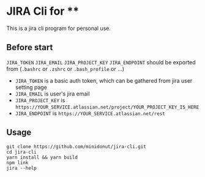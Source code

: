 # JIRA Cli for **
This is a jira cli program for personal use.

## Before start
  `JIRA_TOKEN` `JIRA_EMAIL` `JIRA_PROJECT_KEY` `JIRA_ENDPOINT` should be exported from (`.bashrc` or `.zshrc` or `.bash_profile` or ...)

  - `JIRA_TOKEN` is a basic auth token, which can be gathered from jira user setting page
  - `JIRA_EMAIL` is user's jira email
  - `JIRA_PROJECT_KEY` is `https://YOUR_SERVICE.atlassian.net/project/YOUR_PROJECT_KEY_IS_HERE`
  - `JIRA_ENDPOINT` is `https://YOUR_SERVICE.atlassian.net/rest`

## Usage
```
git clone https://github.com/minidonut/jira-cli.git
cd jira-cli
yarn install && yarn build
npm link
jira --help
```

